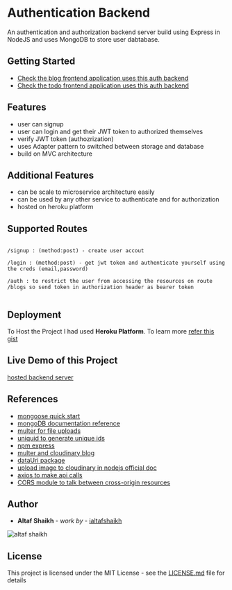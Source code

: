 # Authentication Backend

An authentication and authorization backend server build using Express in NodeJS and uses MongoDB to store user dabtabase.

## Getting Started

- [Check the blog frontend application uses this auth backend](https://github.com/ialtafshaikh/blog-frontend)
- [Check the todo frontend application uses this auth backend](https://github.com/ialtafshaikh/todo-app-frontend)

## Features

- user can signup
- user can login and get their JWT token to authorized themselves
- verify JWT token (authozrization)
- uses Adapter pattern to switched between storage and database
- build on MVC architecture


## Additional Features

- can be scale to microservice architecture easily
- can be used by any other service to authenticate and for authorization
- hosted on heroku platform

## Supported Routes

```

/signup : (method:post) - create user accout

/login : (method:post) - get jwt token and authenticate yourself using the creds (email,password)

/auth : to restrict the user from accessing the resources on route /blogs so send token in authorization header as bearer token


```

## Deployment

To Host the Project I had used **Heroku Platform**. 
To learn more [refer this gist](https://gist.github.com/ialtafshaikh/8336df5d417109b12c46bd20ccda4e17)

## Live Demo of this Project

[hosted backend server](https://node-authentication-backend.herokuapp.com/)

## References

- [mongoose quick start](https://mongoosejs.com/docs/index.html)
- [mongoDB documentation reference](https://docs.mongodb.com/manual/introduction/)
- [multer for file uploads](https://www.npmjs.com/package/multer)
- [uniquid to generate unique ids](https://www.npmjs.com/package/uniqid)
- [npm express](https://www.npmjs.com/package/express)
- [multer and cloudinary blog](https://medium.com/@joeokpus/uploading-images-to-cloudinary-using-multer-and-expressjs-f0b9a4e14c54)
- [dataUri package](https://www.npmjs.com/package/datauri)
- [upload image to cloudinary in nodejs official doc](https://cloudinary.com/blog/node_js_file_upload_to_a_local_server_or_to_the_cloud)
- [axios to make api calls](https://www.npmjs.com/package/axios)
- [CORS module to talk between cross-origin resources](https://www.npmjs.com/package/cors)


## Author

* **Altaf Shaikh** - *work by* - [ialtafshaikh](https://github.com/ialtafshaikh)

![altaf shaikh](https://raw.githubusercontent.com/ialtafshaikh/static-files/master/coollogo_com-327551664.png)


## License

This project is licensed under the MIT License - see the [LICENSE.md](LICENSE.md) file for details


